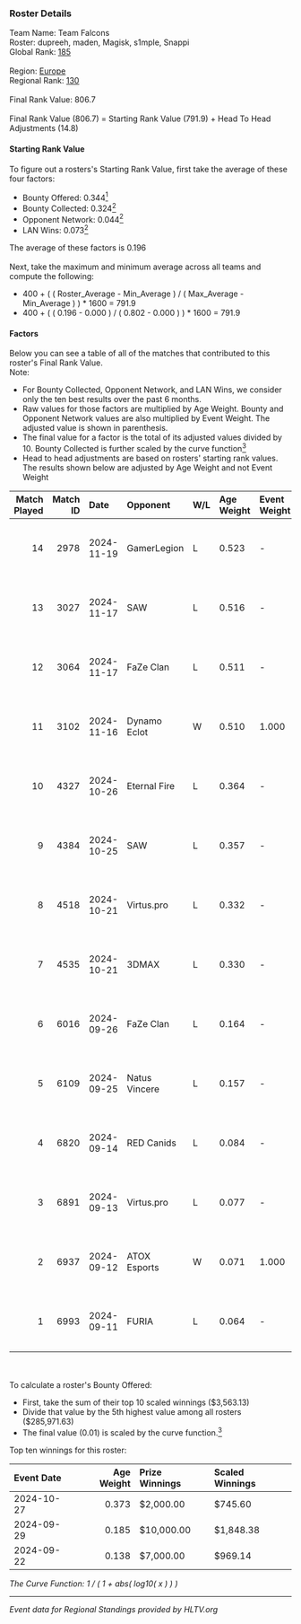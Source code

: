 ### Roster Details<br />
Team Name: Team Falcons<br />
Roster: dupreeh, maden, Magisk, s1mple, Snappi<br />
Global Rank: [185](../../standings_global_2025_02_28.md)<br />
<br />
Region: [Europe]( ../../standings_europe_2025_02_28.md)<br />
Regional Rank: [130]( ../../standings_europe_2025_02_28.md)<br />
<br />
Final Rank Value:  806.7<br />
<br />
Final Rank Value (806.7) = Starting Rank Value (791.9) + Head To Head Adjustments (14.8)<br />

#### Starting Rank Value<br />
To figure out a rosters's Starting Rank Value, first take the average of these four factors:<br />
- Bounty Offered: 0.344[<sup>1</sup>](#table2)
- Bounty Collected: 0.324[<sup>2</sup>](#table1)
- Opponent Network: 0.044[<sup>2</sup>](#table1)
- LAN Wins: 0.073[<sup>2</sup>](#table1)

The average of these factors is 0.196<br />
<br />
Next, take the maximum and minimum average across all teams and compute the following:<br />
- 400 + ( ( Roster_Average - Min_Average ) / ( Max_Average - Min_Average ) ) * 1600 = 791.9
- 400 + ( ( 0.196 - 0.000 ) / ( 0.802 - 0.000 ) ) * 1600 = 791.9


#### Factors<br />
Below you can see a table of all of the matches that contributed to this roster's Final Rank Value.<br />
Note:<br />

- For Bounty Collected, Opponent Network, and LAN Wins, we consider only the ten best results over the past 6 months.
- Raw values for those factors are multiplied by Age Weight. Bounty and Opponent Network values are also multiplied by Event Weight. The adjusted value is shown in parenthesis.
- The final value for a factor is the total of its adjusted values divided by 10. Bounty Collected is further scaled by the curve function[<sup>3</sup>](#curveFunction)
- Head to head adjustments are based on rosters' starting rank values. The results shown below are adjusted by Age Weight and not Event Weight
<span id="table1"></span><br />


| Match Played | Match ID | Date       | Opponent      | W/L | Age Weight | Event Weight | Bounty Collected | Opponent Network | LAN Wins  | H2H Adj. | Roster                                   |
| -: | -: | :- | :- | :- | :- | :- | :- | :- | :- | -: | :- |
|           14 |     2978 | 2024-11-19 | GamerLegion   | L   | 0.523      | -            | -                | -                | -         |    -0.27 | dupreeh, maden, Magisk, s1mple, Snappi   |
|           13 |     3027 | 2024-11-17 | SAW           | L   | 0.516      | -            | -                | -                | -         |    -0.48 | dupreeh, maden, Magisk, s1mple, Snappi   |
|           12 |     3064 | 2024-11-17 | FaZe Clan     | L   | 0.511      | -            | -                | -                | -         |    -0.07 | dupreeh, maden, Magisk, s1mple, Snappi   |
|           11 |     3102 | 2024-11-16 | Dynamo Eclot  | W   | 0.510      | 1.000        | 0.151 (0.077)    | 0.759 (0.387)    | 1 (0.510) |    15.14 | dupreeh, maden, Magisk, s1mple, Snappi   |
|           10 |     4327 | 2024-10-26 | Eternal Fire  | L   | 0.364      | -            | -                | -                | -         |    -0.02 | dupreeh, maden, Magisk, s1mple, Snappi   |
|            9 |     4384 | 2024-10-25 | SAW           | L   | 0.357      | -            | -                | -                | -         |    -0.31 | dupreeh, maden, Magisk, s1mple, Snappi   |
|            8 |     4518 | 2024-10-21 | Virtus.pro    | L   | 0.332      | -            | -                | -                | -         |    -0.07 | dupreeh, maden, Magisk, s1mple, Snappi   |
|            7 |     4535 | 2024-10-21 | 3DMAX         | L   | 0.330      | -            | -                | -                | -         |    -0.11 | dupreeh, maden, Magisk, s1mple, Snappi   |
|            6 |     6016 | 2024-09-26 | FaZe Clan     | L   | 0.164      | -            | -                | -                | -         |    -0.02 | dupreeh, maden, Magisk, Snappi, SunPayus |
|            5 |     6109 | 2024-09-25 | Natus Vincere | L   | 0.157      | -            | -                | -                | -         |    -0.02 | dupreeh, maden, Magisk, Snappi, SunPayus |
|            4 |     6820 | 2024-09-14 | RED Canids    | L   | 0.084      | -            | -                | -                | -         |    -0.92 | dupreeh, maden, Magisk, Snappi, SunPayus |
|            3 |     6891 | 2024-09-13 | Virtus.pro    | L   | 0.077      | -            | -                | -                | -         |    -0.02 | dupreeh, maden, Magisk, Snappi, SunPayus |
|            2 |     6937 | 2024-09-12 | ATOX Esports  | W   | 0.071      | 1.000        | 0.076 (0.005)    | 0.727 (0.051)    | 1 (0.071) |     2.18 | dupreeh, maden, Magisk, Snappi, SunPayus |
|            1 |     6993 | 2024-09-11 | FURIA         | L   | 0.064      | -            | -                | -                | -         |    -0.26 | dupreeh, maden, Magisk, Snappi, SunPayus |

<br />
<span id="table2"></span><br />
To calculate a roster's Bounty Offered:<br />

- First, take the sum of their top 10 scaled winnings ($3,563.13)
- Divide that value by the 5th highest value among all rosters ($285,971.63)
- The final value (0.01) is scaled by the curve function.[<sup>3</sup>](#curveFunction)

Top ten winnings for this roster:<br />

| Event Date | Age Weight | Prize Winnings | Scaled Winnings |
| :- | -: | :- | :- |
| 2024-10-27 |      0.373 | $2,000.00      | $745.60         |
| 2024-09-29 |      0.185 | $10,000.00     | $1,848.38       |
| 2024-09-22 |      0.138 | $7,000.00      | $969.14         |


<span id="curveFunction"></span>_The Curve Function: 1 / ( 1 + abs( log10( x ) ) )_<br />

---
_Event data for Regional Standings provided by HLTV.org_<br />
